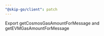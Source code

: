 ```yaml
---
"@skip-go/client": patch
---
```


Export getCosmosGasAmountForMessage and getEVMGasAmountForMessage
